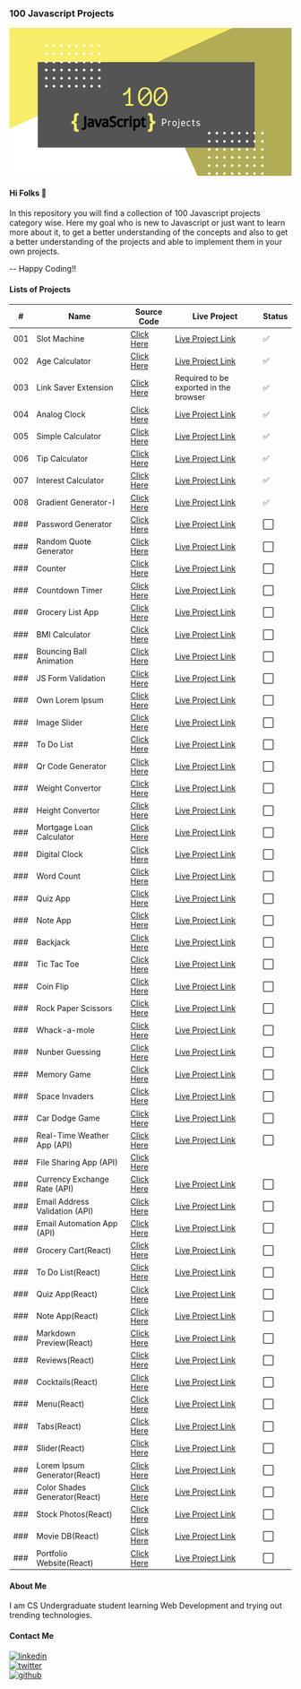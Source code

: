 ### 100 Javascript Projects

[![Banner](https://github.com/thisiskushal31/100-Javascript-Projects/blob/main/Assets/Banner.png?raw=true)](https://github.com/thisiskushal31/100-Javascript-Projects)

#### Hi Folks 👋

In this repository you will find a collection of 100 Javascript projects category wise. Here my goal who is new to Javascript or just want to learn more about it, to get a better understanding of the concepts and also to get a better understanding of the projects and able to implement them in your own projects.         

-- Happy Coding!!      

#### Lists of Projects

| # | Name   | Source Code | Live Project | Status | 
| -- | ------------- | ------------- | ------------- | ------------- |
| 001 | Slot Machine  | [Click Here](https://github.com/thisiskushal31/100-Javascript-Projects/blob/main/001-Slot_Machine) | [Live Project Link](https://codepen.io/thisiskushal31/full/LYdzdLx) | ✅ |
| 002 | Age Calculator  | [Click Here](https://github.com/thisiskushal31/100-Javascript-Projects/blob/main/002-Age_Calculator) | [Live Project Link](https://codepen.io/thisiskushal31/full/vYReaPj) | ✅ |
| 003 | Link Saver Extension | [Click Here](https://github.com/thisiskushal31/100-Javascript-Projects/blob/main/003-Link_Saver_Extension) |  Required to be exported in the browser  | ✅ |
| 004 | Analog Clock | [Click Here](https://github.com/thisiskushal31/100-Javascript-Projects/blob/main/004_Analog_Clock)  | [Live Project Link](https://codepen.io/thisiskushal31/full/ExEweam) | ✅ |
| 005 | Simple Calculator | [Click Here](https://github.com/thisiskushal31/100-Javascript-Projects/blob/main/005-Calculator)  | [Live Project Link](https://codepen.io/thisiskushal31/full/yLKzxga) | ✅ |
| 006 | Tip Calculator | [Click Here](https://github.com/thisiskushal31/100-Javascript-Projects/tree/main/006-Tip_Calculator)  | [Live Project Link](https://codepen.io/thisiskushal31/full/dymVqvj) | ✅ |
| 007 | Interest Calculator | [Click Here](https://github.com/thisiskushal31/100-Javascript-Projects/tree/main/007-Interest_Calculator)  | [Live Project Link](https://codepen.io/thisiskushal31/full/xxWXarY) | ✅ |
| 008 | Gradient Generator-I | [Click Here](https://github.com/thisiskushal31/100-Javascript-Projects/blob/main/008-Gradient_Generator)  | [Live Project Link](https://codepen.io/thisiskushal31/full/bGvLvVg) | ✅ |
| ### | Password Generator | [Click Here](https://github.com/thisiskushal31/100-Javascript-Projects/blob/main)  | [Live Project Link](https://codepen.io/thisiskushal31/) | ⬜ |
| ### | Random Quote Generator| [Click Here](https://github.com/thisiskushal31/100-Javascript-Projects/blob/main)  | [Live Project Link](https://codepen.io/thisiskushal31/) | ⬜ |
| ### | Counter | [Click Here](https://github.com/thisiskushal31/100-Javascript-Projects/blob/main)  | [Live Project Link](https://codepen.io/thisiskushal31/) | ⬜ |
| ### | Countdown Timer | [Click Here](https://github.com/thisiskushal31/100-Javascript-Projects/blob/main)  | [Live Project Link](https://codepen.io/thisiskushal31/) | ⬜ |
| ### | Grocery List App | [Click Here](https://github.com/thisiskushal31/100-Javascript-Projects/blob/main)  | [Live Project Link](https://codepen.io/thisiskushal31/) | ⬜ |
| ### | BMI Calculator | [Click Here](https://github.com/thisiskushal31/100-Javascript-Projects/blob/main)  | [Live Project Link](https://codepen.io/thisiskushal31/) | ⬜ |
| ### | Bouncing Ball Animation | [Click Here](https://github.com/thisiskushal31/100-Javascript-Projects/blob/main)  | [Live Project Link](https://codepen.io/thisiskushal31/) | ⬜ |
| ### | JS Form Validation | [Click Here](https://github.com/thisiskushal31/100-Javascript-Projects/blob/main)  | [Live Project Link](https://codepen.io/thisiskushal31/) | ⬜ |
| ### | Own Lorem Ipsum | [Click Here](https://github.com/thisiskushal31/100-Javascript-Projects/blob/main)  | [Live Project Link](https://codepen.io/thisiskushal31/) | ⬜ |
| ### | Image Slider | [Click Here](https://github.com/thisiskushal31/100-Javascript-Projects/blob/main)  | [Live Project Link](https://codepen.io/thisiskushal31/) | ⬜ |
| ### | To Do List | [Click Here](https://github.com/thisiskushal31/100-Javascript-Projects/blob/main)  | [Live Project Link](https://codepen.io/thisiskushal31/) | ⬜ |
| ### | Qr Code Generator | [Click Here](https://github.com/thisiskushal31/100-Javascript-Projects/blob/main)  | [Live Project Link](https://codepen.io/thisiskushal31/) | ⬜ |
| ### | Weight Convertor | [Click Here](https://github.com/thisiskushal31/100-Javascript-Projects/blob/main)  | [Live Project Link](https://codepen.io/thisiskushal31/) | ⬜ |
| ### | Height Convertor | [Click Here](https://github.com/thisiskushal31/100-Javascript-Projects/blob/main)  | [Live Project Link](https://codepen.io/thisiskushal31/) | ⬜ |
| ### | Mortgage Loan Calculator | [Click Here](https://github.com/thisiskushal31/100-Javascript-Projects/blob/main)  | [Live Project Link](https://codepen.io/thisiskushal31/) | ⬜ |
| ### | Digital Clock | [Click Here](https://github.com/thisiskushal31/100-Javascript-Projects/blob/main)  | [Live Project Link](https://codepen.io/thisiskushal31/) | ⬜ |
| ### | Word Count | [Click Here](https://github.com/thisiskushal31/100-Javascript-Projects/blob/main)  | [Live Project Link](https://codepen.io/thisiskushal31/) | ⬜ |
| ### | Quiz App | [Click Here](https://github.com/thisiskushal31/100-Javascript-Projects/blob/main)  | [Live Project Link](https://codepen.io/thisiskushal31/) | ⬜ |
| ### | Note App | [Click Here](https://github.com/thisiskushal31/100-Javascript-Projects/blob/main)  | [Live Project Link](https://codepen.io/thisiskushal31/) | ⬜ |
| ### | Backjack | [Click Here](https://github.com/thisiskushal31/100-Javascript-Projects/blob/main)  | [Live Project Link](https://codepen.io/thisiskushal31/) | ⬜ |
| ### | Tic Tac Toe | [Click Here](https://github.com/thisiskushal31/100-Javascript-Projects/blob/main)  | [Live Project Link](https://codepen.io/thisiskushal31/) | ⬜ |
| ### | Coin Flip | [Click Here](https://github.com/thisiskushal31/100-Javascript-Projects/blob/main)  | [Live Project Link](https://codepen.io/thisiskushal31/) | ⬜ |
| ### | Rock Paper Scissors | [Click Here](https://github.com/thisiskushal31/100-Javascript-Projects/blob/main)  | [Live Project Link](https://codepen.io/thisiskushal31/) | ⬜ |
| ### | Whack-a-mole | [Click Here](https://github.com/thisiskushal31/100-Javascript-Projects/blob/main)  | [Live Project Link](https://codepen.io/thisiskushal31/) | ⬜ |
| ### | Nunber Guessing | [Click Here](https://github.com/thisiskushal31/100-Javascript-Projects/blob/main)  | [Live Project Link](https://codepen.io/thisiskushal31/) | ⬜ |
| ### | Memory Game | [Click Here](https://github.com/thisiskushal31/100-Javascript-Projects/blob/main)  | [Live Project Link](https://codepen.io/thisiskushal31/) | ⬜ |
| ### | Space Invaders | [Click Here](https://github.com/thisiskushal31/100-Javascript-Projects/blob/main)  | [Live Project Link](https://codepen.io/thisiskushal31/) | ⬜ |
| ### | Car Dodge Game | [Click Here](https://github.com/thisiskushal31/100-Javascript-Projects/blob/main)  | [Live Project Link](https://codepen.io/thisiskushal31/) | ⬜ |
| ### | Real-Time Weather App (API) | [Click Here](https://github.com/thisiskushal31/100-Javascript-Projects/blob/main)  | [Live Project Link](https://codepen.io/thisiskushal31/) | ⬜ |
| ### | File Sharing App (API) | [Click Here](https://github.com/thisiskushal31/100-Javascript-Projects/blob/main)  |
| ### | Currency Exchange Rate (API) | [Click Here](https://github.com/thisiskushal31/100-Javascript-Projects/blob/main)  | [Live Project Link](https://codepen.io/thisiskushal31/) | ⬜ |
| ### | Email Address Validation (API) | [Click Here](https://github.com/thisiskushal31/100-Javascript-Projects/blob/main)  | [Live Project Link](https://codepen.io/thisiskushal31/) | ⬜ |
| ### | Email Automation App (API) | [Click Here](https://github.com/thisiskushal31/100-Javascript-Projects/blob/main)  | [Live Project Link](https://codepen.io/thisiskushal31/) | ⬜ |
| ### | Grocery Cart(React) | [Click Here](https://github.com/thisiskushal31/100-Javascript-Projects/blob/main)  | [Live Project Link](https://codepen.io/thisiskushal31/) | ⬜ |
| ### | To Do List(React) | [Click Here](https://github.com/thisiskushal31/100-Javascript-Projects/blob/main)  | [Live Project Link](https://codepen.io/thisiskushal31/) | ⬜ |
| ### | Quiz App(React) | [Click Here](https://github.com/thisiskushal31/100-Javascript-Projects/blob/main)  | [Live Project Link](https://codepen.io/thisiskushal31/) | ⬜ |
| ### | Note App(React) | [Click Here](https://github.com/thisiskushal31/100-Javascript-Projects/blob/main)  | [Live Project Link](https://codepen.io/thisiskushal31/) | ⬜ |
| ### | Markdown Preview(React) | [Click Here](https://github.com/thisiskushal31/100-Javascript-Projects/blob/main)  | [Live Project Link](https://codepen.io/thisiskushal31/) | ⬜ |
| ### | Reviews(React) | [Click Here](https://github.com/thisiskushal31/100-Javascript-Projects/blob/main)  | [Live Project Link](https://codepen.io/thisiskushal31/) | ⬜ |
| ### | Cocktails(React) | [Click Here](https://github.com/thisiskushal31/100-Javascript-Projects/blob/main)  | [Live Project Link](https://codepen.io/thisiskushal31/) | ⬜ |
| ### | Menu(React) | [Click Here](https://github.com/thisiskushal31/100-Javascript-Projects/blob/main)  | [Live Project Link](https://codepen.io/thisiskushal31/) | ⬜ |
| ### | Tabs(React) | [Click Here](https://github.com/thisiskushal31/100-Javascript-Projects/blob/main)  | [Live Project Link](https://codepen.io/thisiskushal31/) | ⬜ |
| ### | Slider(React) | [Click Here](https://github.com/thisiskushal31/100-Javascript-Projects/blob/main)  | [Live Project Link](https://codepen.io/thisiskushal31/) | ⬜ |
| ### | Lorem Ipsum Generator(React) | [Click Here](https://github.com/thisiskushal31/100-Javascript-Projects/blob/main)  | [Live Project Link](https://codepen.io/thisiskushal31/) | ⬜ |
| ### | Color Shades Generator(React) | [Click Here](https://github.com/thisiskushal31/100-Javascript-Projects/blob/main)  | [Live Project Link](https://codepen.io/thisiskushal31/) | ⬜ |
| ### | Stock Photos(React) | [Click Here](https://github.com/thisiskushal31/100-Javascript-Projects/blob/main)  | [Live Project Link](https://codepen.io/thisiskushal31/) | ⬜ |
| ### | Movie DB(React) | [Click Here](https://github.com/thisiskushal31/100-Javascript-Projects/blob/main)  | [Live Project Link](https://codepen.io/thisiskushal31/) | ⬜ |
| ### | Portfolio Website(React) | [Click Here](https://github.com/thisiskushal31/100-Javascript-Projects/blob/main)  | [Live Project Link](https://codepen.io/thisiskushal31/) | ⬜ |

#### About Me

I am CS Undergraduate student learning Web Development and trying out trending technologies.      

#### Contact Me

[![linkedin](https://img.shields.io/badge/linkedin-0A66C2?style=for-the-badge&logo=linkedin&logoColor=white)](https://www.linkedin.com/in/thisiskushalgupta/)      
[![twitter](https://img.shields.io/badge/twitter-1DA1F2?style=for-the-badge&logo=twitter&logoColor=white)](https://twitter.com/thisis_kushal)      
[![github](https://img.shields.io/badge/github-0d1117?style=for-the-badge&logo=github&logoColor=white)](https://github.com/thisiskushal31/)             